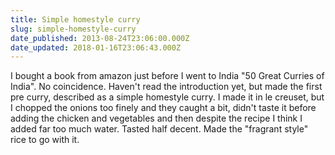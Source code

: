 ```yaml
---
title: Simple homestyle curry
slug: simple-homestyle-curry
date_published: 2013-08-24T23:06:00.000Z
date_updated: 2018-01-16T23:06:43.000Z
---
```


I bought a book from amazon just before I went to India "50 Great Curries of India". No coincidence. Haven't read the introduction yet, but made the first pre curry, described as a simple homestyle curry. I made it in le creuset, but I chopped the onions too finely and they caught a bit, didn't taste it before adding the chicken and vegetables and then despite the recipe I think I added far too much water. Tasted half decent. Made the "fragrant style" rice to go with it.
